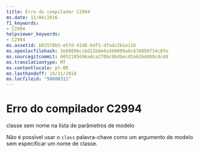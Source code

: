 ```yaml
---
title: Erro do compilador C2994
ms.date: 11/04/2016
f1_keywords:
- C2994
helpviewer_keywords:
- C2994
ms.assetid: b03570b5-e5fd-41d8-bdf1-dfadc2b1e116
ms.openlocfilehash: 3e6089bccbd22b0e6a369099a6c678050f34c8fe
ms.sourcegitcommit: 6052185696adca270bc9bdbec45a626dd89cdcdd
ms.translationtype: MT
ms.contentlocale: pt-BR
ms.lasthandoff: 10/31/2018
ms.locfileid: "50600311"
---
```

# <a name="compiler-error-c2994"></a>Erro do compilador C2994

classe sem nome na lista de parâmetros de modelo

Não é possível usar o `class` palavra-chave como um argumento de modelo sem especificar um nome de classe.
